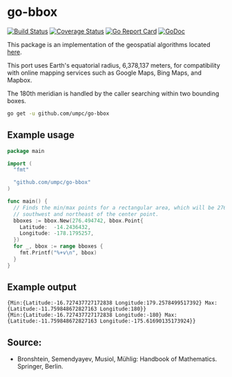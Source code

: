 # go-bbox

[![Build Status](https://travis-ci.org/umpc/go-bbox.svg?branch=master)](https://travis-ci.org/umpc/go-bbox)
[![Coverage Status](https://codecov.io/github/umpc/go-bbox/badge.svg?branch=master)](https://codecov.io/github/umpc/go-bbox?branch=master)
[![Go Report Card](https://goreportcard.com/badge/github.com/umpc/go-bbox)](https://goreportcard.com/report/github.com/umpc/go-bbox)
[![GoDoc](https://godoc.org/github.com/umpc/go-bbox?status.svg)](https://godoc.org/github.com/umpc/go-bbox)

This package is an implementation of the geospatial algorithms located [here](https://web.archive.org/web/20180508002202/http://janmatuschek.de/LatitudeLongitudeBoundingCoordinates#UsingIndex).

This port uses Earth's equatorial radius, 6,378,137 meters, for compatibility
with online mapping services such as Google Maps, Bing Maps, and Mapbox.

The 180th meridian is handled by the caller searching within two bounding boxes.

```sh
go get -u github.com/umpc/go-bbox
```

## Example usage

```go
package main

import (
  "fmt"

  "github.com/umpc/go-bbox"
)

func main() {
  // Finds the min/max points for a rectangular area, which will be 276.49km
  // southwest and northeast of the center point.
  bboxes := bbox.New(276.494742, bbox.Point{
    Latitude:  -14.2436432,
    Longitude: -178.1795257,
  })
  for _, bbox := range bboxes {
    fmt.Printf("%+v\n", bbox)
  }
}
```

## Example output

```
{Min:{Latitude:-16.727437727172838 Longitude:179.2578499517392} Max:{Latitude:-11.759848672827163 Longitude:180}}
{Min:{Latitude:-16.727437727172838 Longitude:-180} Max:{Latitude:-11.759848672827163 Longitude:-175.61690135173924}}
```

## Source:

* Bronshtein, Semendyayev, Musiol, Mühlig: Handbook of Mathematics. Springer, Berlin.
